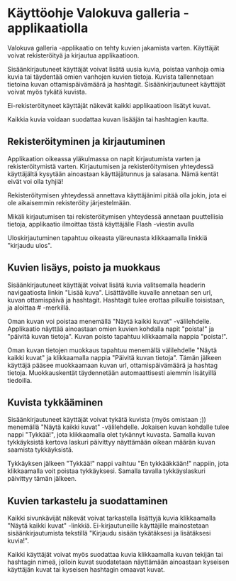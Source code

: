 # Käyttöohje Valokuva galleria -applikaatiolla

Valokuva galleria -applikaatio on tehty kuvien jakamista varten. Käyttäjät voivat rekisteröityä ja kirjautua applikaatioon. 

Sisäänkirjautuneet käyttäjät voivat lisätä uusia kuvia, poistaa vanhoja omia kuvia tai täydentää omien vanhojen kuvien tietoja. Kuvista tallennetaan tietoina kuvan ottamispäivämäärä ja hashtagit. Sisäänkirjautuneet käyttäjät voivat myös tykätä kuvista.

Ei-rekisteröityneet käyttäjät näkevät kaikki applikaatioon lisätyt kuvat.

Kaikkia kuvia voidaan suodattaa kuvan lisääjän tai hashtagien kautta.

## Rekisteröityminen ja kirjautuminen

Applikaation oikeassa yläkulmassa on napit kirjautumista varten ja rekisteröitymistä varten. Kirjautumisen ja rekisteröitymisen yhteydessä käyttäjältä kysytään ainoastaan käyttäjätunnus ja salasana. Nämä kentät eivät voi olla tyhjiä! 

Rekisteröitymisen yhteydessä annettava käyttäjänimi pitää olla jokin, jota ei ole aikaisemmin rekisteröity järjestelmään.

Mikäli kirjautumisen tai rekisteröitymisen yhteydessä annetaan puuttellisia tietoja, applikaatio ilmoittaa tästä käyttäjälle Flash -viestin avulla

Uloskirjautuminen tapahtuu oikeasta yläreunasta klikkaamalla linkkiä "kirjaudu ulos".

## Kuvien lisäys, poisto ja muokkaus

Sisäänkirjautuneet käyttäjät voivat lisätä kuvia valitsemalla headerin navigaatiosta linkin "Lisää kuva". Lisättävälle kuvalle annetaan sen url, kuvan ottamispäivä ja hashtagit. Hashtagit tulee erottaa pilkuille toisistaan, ja aloittaa # -merkillä.

Oman kuvan voi poistaa menemällä "Näytä kaikki kuvat" -välilehdelle. Applikaatio näyttää ainoastaan omien kuvien kohdalla napit "poista!" ja "päivitä kuvan tietoja". Kuvan poisto tapahtuu klikkaamalla nappia "poista!".

Oman kuvan tietojen muokkaus tapahtuu menemällä välilehdelle "Näytä kaikki kuvat" ja klikkaamalla nappia "Päivitä kuvan tietoja". Tämän jälkeen käyttäjä pääsee muokkaamaan kuvan url, ottamispäivämäärä ja hashtag tietoja. Muokkauskentät täydennetään automaattisesti aiemmin lisätyillä tiedoilla.

## Kuvista tykkääminen

Sisäänkirjautuneet käyttäjät voivat tykätä kuvista (myös omistaan ;)) menemällä "Näytä kaikki kuvat" -välilehdelle. Jokaisen kuvan kohdalle tulee nappi "Tykkää!", jota klikkaamalla olet tykännyt kuvasta. Samalla kuvan tykkäyksistä kertova laskuri päivittyy näyttämään oikean määrän kuvan saamista tykkäyksistä. 

Tykkäyksen jälkeen "Tykkää!" nappi vaihtuu "En tykkääkkään!" nappiin, jota klikkaamalla voit poistaa tykkäyksesi. Samalla tavalla tykkäyslaskuri päivittyy tämän jälkeen.

## Kuvien tarkastelu ja suodattaminen

Kaikki sivunkävijät näkevät voivat tarkastella lisättyjä kuvia klikkaamalla "Näytä kaikki kuvat" -linkkiä. Ei-kirjautuneille käyttäjille mainostetaan sisäänkirjautumista tekstillä "Kirjaudu sisään tykätäksesi ja lisätäksesi kuvia!". 

Kaikki käyttäjät voivat myös suodattaa kuvia klikkaamalla kuvan tekijän tai hashtagin nimeä, jolloin kuvat suodatetaan näyttämään ainoastaan kyseisen käyttäjän kuvat tai kyseisen hashtagin omaavat kuvat.

